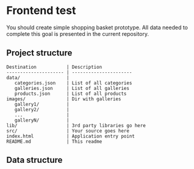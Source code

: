 Frontend test
===========
You should create simple shopping basket prototype. All data needed to complete this goal is presented in the current repository.

Project structure
--------------------
```
Destination           | Description
--------------------- | ----------------------
data/                 | 
   categories.json    | List of all categories
   galleries.json     | List of all galleries
   products.json      | List of all products
images/               | Dir with galleries
   gallery1/          |
   gallery2/          |
   ...                |
   galleryN/          |
lib/                  | 3rd party libraries go here
src/                  | Your source goes here
index.html            | Application entry point
README.md             | This readme
```


Data structure
-----------------